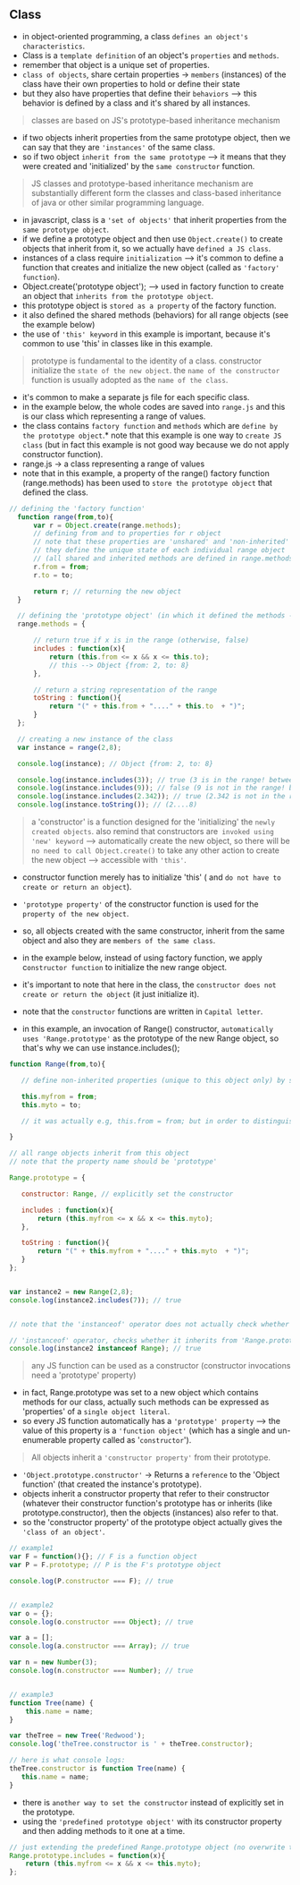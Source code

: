 ## Class

* in object-oriented programming, a class `defines an object's characteristics`.
* Class is a `template definition` of an object's `properties` and `methods`.
* remember that object is a unique set of properties.
* `class of objects`, share certain properties -> `members` (instances) of the class have their own properties to hold or define their state
* but they also have properties that define their `behaviors` --> this behavior is defined by a class and it's shared by all instances.

> classes are based on JS's prototype-based inheritance mechanism

* if two objects inherit properties from the same prototype object, then we can say that they are `'instances'` of the same class.
* so if two object `inherit from the same prototype` --> it means that they were created and 'initialized' by the `same constructor` function.

> JS classes and prototype-based inheritance mechanism are substantially different form the classes and class-based inheritance of java or other similar programming language.

* in javascript, class is a `'set of objects'` that inherit properties from the `same prototype object`.
* if we define a prototype object and then use `Object.create()` to create objects that inherit from it, so we actually have `defined a JS class`.
* instances of a class require `initialization` --> it's common to define a function that creates and initialize the new object (called as `'factory' function`).
* Object.create('prototype object'); --> used in factory function to create an object that `inherits from the prototype object`.
* this prototype object is `stored as a property` of the factory function.
* it also defined the shared methods (behaviors) for all range objects (see the example below)
* the use of `'this' keyword` in this example is important, because it's common to use 'this' in classes like in this example.

> prototype is fundamental to the identity of a class. constructor initialize the `state of the new object`. the `name of the constructor` function is usually adopted as the `name of the class`.

* it's common to make a separate js file for each specific class.
* in the example below, the whole codes are saved into `range.js` and this is our class which representing a range of values.
* the class contains `factory function` and `methods` which are `define by the prototype object`.* note that this example is one way to `create JS class` (but in fact this example is not good way because we do not apply constructor function).
* range.js -> a class representing a range of values
* note that in this example, a property of the range() factory function (range.methods) has been used to `store the prototype object` that defined the class.

```js
// defining the 'factory function'
  function range(from,to){
      var r = Object.create(range.methods);
      // defining from and to properties for r object
      // note that these properties are 'unshared' and 'non-inherited' properties
      // they define the unique state of each individual range object
      // (all shared and inherited methods are defined in range.methods (the prototype object)
      r.from = from;
      r.to = to;

      return r; // returning the new object
  }

  // defining the 'prototype object' (in which it defined the methods -> inherited by all range objects)
  range.methods = {

      // return true if x is in the range (otherwise, false)
      includes : function(x){
          return (this.from <= x && x <= this.to);
          // this --> Object {from: 2, to: 8}
      },

      // return a string representation of the range
      toString : function(){
          return "(" + this.from + "...." + this.to  + ")";
      }
  };

  // creating a new instance of the class
  var instance = range(2,8);

  console.log(instance); // Object {from: 2, to: 8}

  console.log(instance.includes(3)); // true (3 is in the range! between 2...8
  console.log(instance.includes(9)); // false (9 is not in the range! between 2...8
  console.log(instance.includes(2.342)); // true (2.342 is not in the range! between 2...8
  console.log(instance.toString()); // (2....8)
  ```

 > a 'constructor' is a function designed for the 'initializing' the `newly created objects`. also remind that constructors are` invoked using 'new' keyword` --> automatically create the new object, so there will be `no need to call Object.create()` to take any other action to create the new object --> accessible with `'this'`.

 * constructor function merely has to initialize 'this' ( and `do not have to create or return an object`).

  * `'prototype property'` of the constructor function is used for the `property of the new object`.
  * so, all objects created with the same constructor, inherit from the same object and also they are `members of the same class`.
  * in the example below, instead of using factory function, we apply c`onstructor function` to initialize the new range object.
  * it's important to note that here in the class, the `constructor does not create or return the object` (it just initialize it).
  * note that the `constructor` functions are written in `Capital letter`.
  * in this example, an invocation of Range() constructor, `automatically uses 'Range.prototype'` as the prototype of the new Range object, so that's why we can use instance.includes();

  ```js
  function Range(from,to){

     // define non-inherited properties (unique to this object only) by storing the 'start' and 'end' points ('state') of the new object

     this.myfrom = from;
     this.myto = to;

     // it was actually e.g, this.from = from; but in order to distinguish which from is which from I changed the name to myform!

 }

 // all range objects inherit from this object
 // note that the property name should be 'prototype'

 Range.prototype = {

     constructor: Range, // explicitly set the constructor

     includes : function(x){
         return (this.myfrom <= x && x <= this.myto);
     },

     toString : function(){
         return "(" + this.myfrom + "...." + this.myto  + ")";
     }
 };


 var instance2 = new Range(2,8);
 console.log(instance2.includes(7)); // true


 // note that the 'instanceof' operator does not actually check whether 'instacnce2' was initialized by the Range constructor or not!

 // 'instanceof' operator, checks whether it inherits from 'Range.prototype'.
 console.log(instance2 instanceof Range); // true
 ```

 > any JS function can be used as a constructor (constructor invocations need a 'prototype' property)

 * in fact, Range.prototype was set to a new object which contains methods for our class, actually such methods can be expressed as 'properties' of a `single object literal`.
 * so every JS function automatically has a `'prototype' property` --> the value of this property is a `'function object'` (which has a single and un-enumerable property called as '`constructor`').

> All objects inherit a `'constructor property'` from their prototype.

* `'Object.prototype.constructor'` -> Returns a `reference` to the 'Object function' (that created the instance's prototype).
* objects inherit a constructor property that refer to their constructor (whatever their constructor function's prototype has or inherits (like prototype.constructor), then the objects (instances) also refer to that.
* so the 'constructor property' of the prototype object actually gives the `'class of an object'`.

```js
// example1
var F = function(){}; // F is a function object
var P = F.prototype; // P is the F's prototype object

console.log(P.constructor === F); // true


// example2
var o = {};
console.log(o.constructor === Object); // true

var a = [];
console.log(a.constructor === Array); // true

var n = new Number(3);
console.log(n.constructor === Number); // true


// example3
function Tree(name) {
    this.name = name;
}

var theTree = new Tree('Redwood');
console.log('theTree.constructor is ' + theTree.constructor);

// here is what console logs:
theTree.constructor is function Tree(name) {
   this.name = name;
}
```

* there is `another way to set the constructor` instead of explicitly set in the prototype.
* using the `'predefined prototype object'` with its constructor property and then adding methods to it one at a time.

```js
// just extending the predefined Range.prototype object (no overwrite the Range.prototype.constructor)
Range.prototype.includes = function(x){
    return (this.myfrom <= x && x <= this.myto);
};
```
